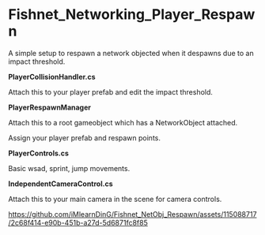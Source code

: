 # Fishnet_Networking_Player_Respawn

A simple setup to respawn a network objected when it despawns due to an impact threshold.

**PlayerCollisionHandler.cs**

Attach this to your player prefab and edit the impact threshold.

**PlayerRespawnManager**

Attach this to a root gameobject which has a NetworkObject attached.

Assign your player prefab and respawn points.

**PlayerControls.cs**

Basic wsad, sprint, jump movements.

**IndependentCameraControl.cs**

Attach this to your main camera in the scene for camera controls.


https://github.com/iMlearnDinG/Fishnet_NetObj_Respawn/assets/115088717/2c68f414-e90b-451b-a27d-5d6871fc8f85

